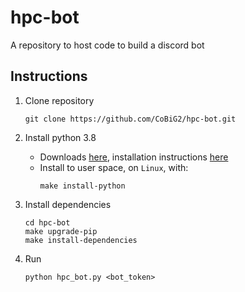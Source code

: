 # hpc-bot
A repository to host code to build a discord bot

## Instructions
1. Clone repository
    ```shell script
    git clone https://github.com/CoBiG2/hpc-bot.git
    ```
   
2. Install python 3.8
    * Downloads [here](https://www.python.org/downloads/), installation instructions [here](https://docs.python.org/3.8/using/unix.html)
    * Install to user space, on `Linux`, with:
        ```shell script
        make install-python
        ```

3. Install dependencies
    ```shell script
    cd hpc-bot
    make upgrade-pip
    make install-dependencies
    ```
3. Run
    ```shell script
    python hpc_bot.py <bot_token>
    ```
